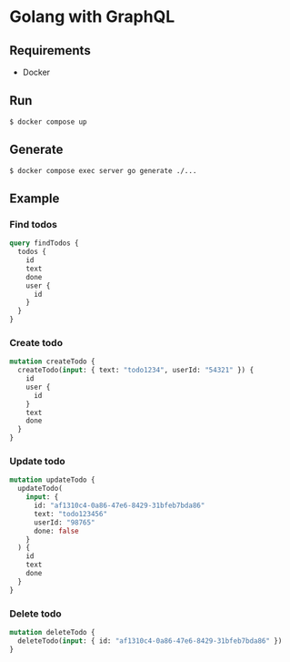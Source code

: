 # Golang with GraphQL

## Requirements

- Docker

## Run

```console
$ docker compose up
```

## Generate

```console
$ docker compose exec server go generate ./...
```

## Example

### Find todos

```graphql
query findTodos {
  todos {
    id
    text
    done
    user {
      id
    }
  }
}
```

### Create todo

```graphql
mutation createTodo {
  createTodo(input: { text: "todo1234", userId: "54321" }) {
    id
    user {
      id
    }
    text
    done
  }
}
```

### Update todo

```graphql
mutation updateTodo {
  updateTodo(
    input: {
      id: "af1310c4-0a86-47e6-8429-31bfeb7bda86"
      text: "todo123456"
      userId: "98765"
      done: false
    }
  ) {
    id
    text
    done
  }
}
```

### Delete todo

```graphql
mutation deleteTodo {
  deleteTodo(input: { id: "af1310c4-0a86-47e6-8429-31bfeb7bda86" })
}
```

